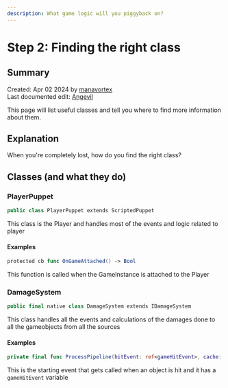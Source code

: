 ```yaml
---
description: What game logic will you piggyback on?
---
```


# Step 2: Finding the right class

## Summary&#x20;

Created: Apr 02 2024 by [manavortex](https://app.gitbook.com/u/NfZBoxGegfUqB33J9HXuCs6PVaC3 "mention")\
Last documented edit: [Angevil](https://app.gitbook.com/u/H2MkhXktQaM12OsjMzjcsLnrDT22 "mention")

This page will list useful classes and tell you where to find more information about them.

## Explanation

When you're completely lost, how do you find the right class?

## Classes (and what they do)

### PlayerPuppet

```swift
public class PlayerPuppet extends ScriptedPuppet
```

This class is the Player and handles most of the events and logic related to player

#### Examples

```swift
protected cb func OnGameAttached() -> Bool
```

This function is called when the GameInstance is attached to the Player

### DamageSystem

```swift
public final native class DamageSystem extends IDamageSystem
```

This class handles all the events and calculations of the damages done to all the gameobjects from all the sources

#### Examples

```swift
private final func ProcessPipeline(hitEvent: ref<gameHitEvent>, cache: ref<CacheData>) -> Void
```

This is the starting event that gets called when an object is hit and it has a `gameHitEvent` variable

